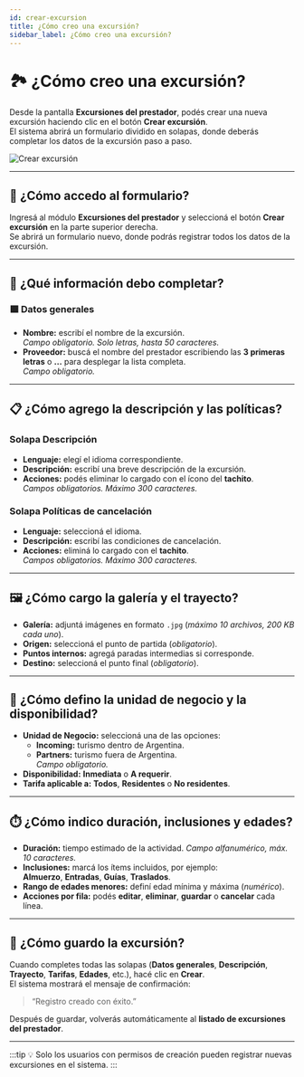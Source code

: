 ```yaml
---
id: crear-excursion
title: ¿Cómo creo una excursión?
sidebar_label: ¿Cómo creo una excursión?
---
```


# 🏞️ ¿Cómo creo una excursión?

Desde la pantalla **Excursiones del prestador**, podés crear una nueva excursión haciendo clic en el botón **Crear excursión**.  
El sistema abrirá un formulario dividido en solapas, donde deberás completar los datos de la excursión paso a paso.

![Crear excursión](/img/producto/excursiones/crear-excursion.svg)

---

## 🚪 ¿Cómo accedo al formulario?

Ingresá al módulo **Excursiones del prestador** y seleccioná el botón **Crear excursión** en la parte superior derecha.  
Se abrirá un formulario nuevo, donde podrás registrar todos los datos de la excursión.

---

## 🧾 ¿Qué información debo completar?

### 🟩 Datos generales
- **Nombre:** escribí el nombre de la excursión.  
  _Campo obligatorio. Solo letras, hasta 50 caracteres._  
- **Proveedor:** buscá el nombre del prestador escribiendo las **3 primeras letras** o **...** para desplegar la lista completa.  
  _Campo obligatorio._

---

## 📋 ¿Cómo agrego la descripción y las políticas?

### Solapa **Descripción**
- **Lenguaje:** elegí el idioma correspondiente.  
- **Descripción:** escribí una breve descripción de la excursión.  
- **Acciones:** podés eliminar lo cargado con el ícono del **tachito**.  
  _Campos obligatorios. Máximo 300 caracteres._

### Solapa **Políticas de cancelación**
- **Lenguaje:** seleccioná el idioma.  
- **Descripción:** escribí las condiciones de cancelación.  
- **Acciones:** eliminá lo cargado con el **tachito**.  
  _Campos obligatorios. Máximo 300 caracteres._

---

## 🖼️ ¿Cómo cargo la galería y el trayecto?

- **Galería:** adjuntá imágenes en formato `.jpg` (_máximo 10 archivos, 200 KB cada uno_).  
- **Origen:** seleccioná el punto de partida (_obligatorio_).  
- **Puntos internos:** agregá paradas intermedias si corresponde.  
- **Destino:** seleccioná el punto final (_obligatorio_).

---

## 🧭 ¿Cómo defino la unidad de negocio y la disponibilidad?

- **Unidad de Negocio:** seleccioná una de las opciones:  
  - **Incoming:** turismo dentro de Argentina.  
  - **Partners:** turismo fuera de Argentina.  
  _Campo obligatorio._  
- **Disponibilidad:** **Inmediata** o **A requerir**.  
- **Tarifa aplicable a:** **Todos**, **Residentes** o **No residentes**.

---

## ⏱️ ¿Cómo indico duración, inclusiones y edades?

- **Duración:** tiempo estimado de la actividad. _Campo alfanumérico, máx. 10 caracteres._  
- **Inclusiones:** marcá los ítems incluidos, por ejemplo:  
  **Almuerzo**, **Entradas**, **Guías**, **Traslados**.  
- **Rango de edades menores:** definí edad mínima y máxima (_numérico_).  
- **Acciones por fila:** podés **editar**, **eliminar**, **guardar** o **cancelar** cada línea.

---

## 💾 ¿Cómo guardo la excursión?

Cuando completes todas las solapas (**Datos generales**, **Descripción**, **Trayecto**, **Tarifas**, **Edades**, etc.), hacé clic en **Crear**.  
El sistema mostrará el mensaje de confirmación:

> “Registro creado con éxito.”

Después de guardar, volverás automáticamente al **listado de excursiones del prestador**.

---

:::tip
💡 Solo los usuarios con permisos de creación pueden registrar nuevas excursiones en el sistema.
:::
